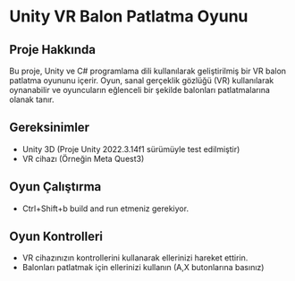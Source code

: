 # Unity VR Balon Patlatma Oyunu

## Proje Hakkında

Bu proje, Unity ve C# programlama dili kullanılarak geliştirilmiş bir VR balon patlatma oyununu içerir. Oyun, sanal gerçeklik gözlüğü (VR) kullanılarak oynanabilir ve oyuncuların eğlenceli bir şekilde balonları patlatmalarına olanak tanır.

## Gereksinimler

- Unity 3D (Proje Unity 2022.3.14f1 sürümüyle test edilmiştir)
- VR cihazı (Örneğin Meta Quest3)

## Oyun Çalıştırma
- Ctrl+Shift+b build and run etmeniz gerekiyor.

## Oyun Kontrolleri

- VR cihazınızın kontrollerini kullanarak ellerinizi hareket ettirin.
- Balonları patlatmak için ellerinizi kullanın (A,X butonlarına basınız)

